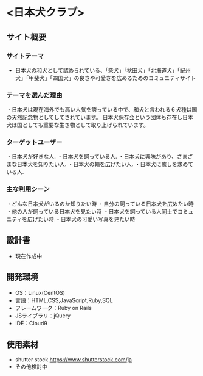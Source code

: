 # <日本犬クラブ>
## サイト概要
### サイトテーマ
- 日本犬の和犬として認められている、「柴犬」「秋田犬」「北海道犬」「紀州犬」「甲斐犬」「四国犬」の良さや可愛さを広めるためのコミュニティサイト

### テーマを選んだ理由
・日本犬は現在海外でも高い人気を誇っている中で、和犬と言われる６犬種は国の天然記念物としてしてされています。  日本犬保存会という団体も存在し日本犬は国としても重要な生き物として取り上げられています。


### ターゲットユーザー
・日本犬が好きな人. 
・日本犬を飼っている人. 
・日本犬に興味があり、さまざまな日本犬を知りたい人. 
・日本犬の輪を広げたい人. 
・日本犬に癒しを求めている人. 

### 主な利用シーン
・どんな日本犬がいるのか知りたい時
・自分の飼っている日本犬を広めたい時
・他の人が飼っている日本犬を見たい時
・日本犬を飼っている人同士でコミュニティを広げたい時
・日本犬の可愛い写真を見たい時

## 設計書
- 現在作成中

## 開発環境
- OS：Linux(CentOS)
- 言語：HTML,CSS,JavaScript,Ruby,SQL
- フレームワーク：Ruby on Rails
- JSライブラリ：jQuery
- IDE：Cloud9

## 使用素材
- shutter stock https://www.shutterstock.com/ja
- その他検討中
